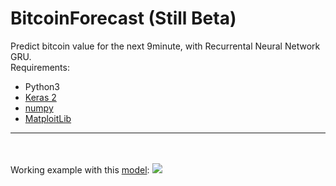# BitcoinForecast (Still Beta)

Predict bitcoin value for the next 9minute, with Recurrental Neural Network GRU.
<br />
Requirements:
<br/>

<ul>
<li>Python3</li>
<li><a href="http://keras.io/">Keras 2</a></li>
<li><a href="http://www.numpy.org/">numpy</a></li>
<li><a href="http://matplotlib.org/">MatploitLib</a></li>
</ul>
<hr />
<br />
<br/>
Working example with this <a href="https://github.com/PiSimo/BitcoinForecast/blob/master/model.h5">model</a>:
<img src="https://cloud.githubusercontent.com/assets/17238972/24326997/630cf3c2-11bc-11e7-8edb-07be895e16ea.png" />

